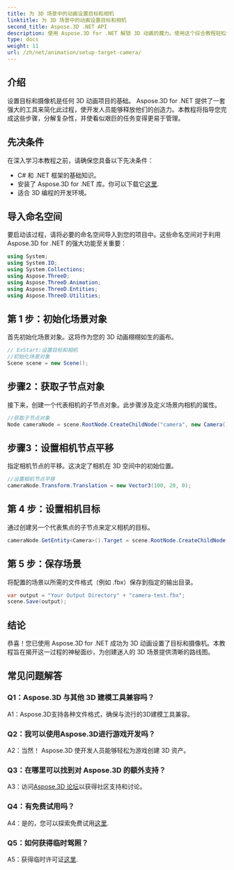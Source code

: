 ```yaml
---
title: 为 3D 场景中的动画设置目标和相机
linktitle: 为 3D 场景中的动画设置目标和相机
second_title: Aspose.3D .NET API
description: 使用 Aspose.3D for .NET 解锁 3D 动画的魔力。使用这个综合教程轻松设置目标和相机。
type: docs
weight: 11
url: /zh/net/animation/setup-target-camera/
---
```

## 介绍

设置目标和摄像机是任何 3D 动画项目的基础。 Aspose.3D for .NET 提供了一套强大的工具来简化此过程，使开发人员能够释放他们的创造力。本教程将指导您完成这些步骤，分解复杂性，并使看似艰巨的任务变得更易于管理。

## 先决条件

在深入学习本教程之前，请确保您具备以下先决条件：

- C# 和 .NET 框架的基础知识。
- 安装了 Aspose.3D for .NET 库。你可以下载它[这里](https://releases.aspose.com/3d/net/).
- 适合 3D 编程的开发环境。

## 导入命名空间

要启动该过程，请将必要的命名空间导入到您的项目中。这些命名空间对于利用 Aspose.3D for .NET 的强大功能至关重要：

```csharp
using System;
using System.IO;
using System.Collections;
using Aspose.ThreeD;
using Aspose.ThreeD.Animation;
using Aspose.ThreeD.Entities;
using Aspose.ThreeD.Utilities;
```

## 第 1 步：初始化场景对象

首先初始化场景对象。这将作为您的 3D 动画栩栩如生的画布。

```csharp
// ExStart:设置目标和相机
//初始化场景对象
Scene scene = new Scene();
```

## 步骤2：获取子节点对象

接下来，创建一个代表相机的子节点对象。此步骤涉及定义场景内相机的属性。

```csharp
//获取子节点对象
Node cameraNode = scene.RootNode.CreateChildNode("camera", new Camera());
```

## 步骤3：设置相机节点平移

指定相机节点的平移。这决定了相机在 3D 空间中的初始位置。

```csharp
//设置相机节点平移
cameraNode.Transform.Translation = new Vector3(100, 20, 0);
```

## 第 4 步：设置相机目标

通过创建另一个代表焦点的子节点来定义相机的目标。

```csharp
cameraNode.GetEntity<Camera>().Target = scene.RootNode.CreateChildNode("target");
```

## 第 5 步：保存场景

将配置的场景以所需的文件格式（例如 .fbx）保存到指定的输出目录。

```csharp
var output = "Your Output Directory" + "camera-test.fbx";
scene.Save(output);
```

## 结论

恭喜！您已使用 Aspose.3D for .NET 成功为 3D 动画设置了目标和摄像机。本教程旨在揭开这一过程的神秘面纱，为创建迷人的 3D 场景提供清晰的路线图。

## 常见问题解答

### Q1：Aspose.3D 与其他 3D 建模工具兼容吗？

A1：Aspose.3D支持各种文件格式，确保与流行的3D建模工具兼容。

### Q2：我可以使用Aspose.3D进行游戏开发吗？

A2：当然！ Aspose.3D 使开发人员能够轻松为游戏创建 3D 资产。

### Q3：在哪里可以找到对 Aspose.3D 的额外支持？

 A3：访问[Aspose.3D 论坛](https://forum.aspose.com/c/3d/18)以获得社区支持和讨论。

### Q4：有免费试用吗？

A4：是的，您可以探索免费试用[这里](https://releases.aspose.com/).

### Q5：如何获得临时驾照？

 A5：获得临时许可证[这里](https://purchase.aspose.com/temporary-license/).